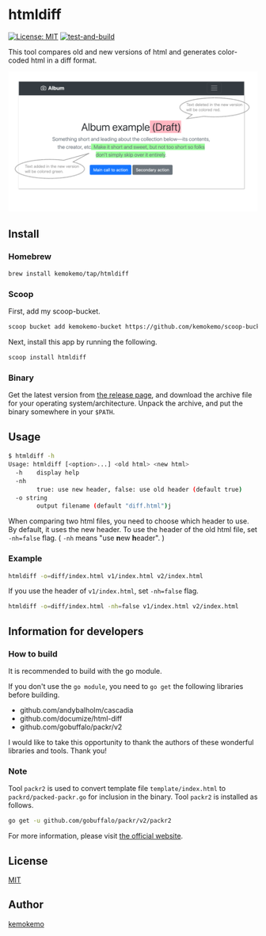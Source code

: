 # htmldiff

[![License: MIT](https://img.shields.io/badge/License-MIT-blue.svg)](https://opensource.org/licenses/MIT) [![test-and-build](https://github.com/kemokemo/htmldiff/actions/workflows/test-and-build.yml/badge.svg)](https://github.com/kemokemo/htmldiff/actions/workflows/test-and-build.yml)

This tool compares old and new versions of html and generates color-coded html in a diff format.

![htmldiff-samle](images/htmldiff-sample.png)

## Install

### Homebrew

```sh
brew install kemokemo/tap/htmldiff
```

### Scoop

First, add my scoop-bucket.

```sh
scoop bucket add kemokemo-bucket https://github.com/kemokemo/scoop-bucket.git
```

Next, install this app by running the following.

```sh
scoop install htmldiff
```

### Binary

Get the latest version from [the release page](https://github.com/kemokemo/htmldiff/releases/latest), and download the archive file for your operating system/architecture. Unpack the archive, and put the binary somewhere in your `$PATH`.

## Usage

```sh
$ htmldiff -h
Usage: htmldiff [<option>...] <old html> <new html>
  -h	display help
  -nh
    	true: use new header, false: use old header (default true)
  -o string
    	output filename (default "diff.html")j
```

When comparing two html files, you need to choose which header to use. By default, it uses the new header. To use the header of the old html file, set `-nh=false` flag. ( `-nh` means "use **n**ew **h**eader". )

### Example

```sh
htmldiff -o=diff/index.html v1/index.html v2/index.html
```

If you use the header of `v1/index.html`, set `-nh=false` flag.

```sh
htmldiff -o=diff/index.html -nh=false v1/index.html v2/index.html
```

## Information for developers

### How to build

It is recommended to build with the go module.

If you don't use the `go module`, you need to `go get` the following libraries before building.

- github.com/andybalholm/cascadia
- github.com/documize/html-diff
- github.com/gobuffalo/packr/v2

I would like to take this opportunity to thank the authors of these wonderful libraries and tools. Thank you!

### Note

Tool `packr2` is used to convert template file `template/index.html` to `packrd/packed-packr.go` for inclusion in the binary. Tool `packr2` is installed as follows.

```sh
go get -u github.com/gobuffalo/packr/v2/packr2
```

For more information, please visit [the official website](https://github.com/gobuffalo/packr/tree/master/v2).

## License

[MIT](https://github.com/kemokemo/htmldiff/blob/main/LICENSE)

## Author

[kemokemo](https://github.com/kemokemo)

